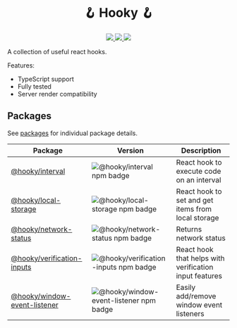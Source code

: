 <h1 align="center">🪝 Hooky 🪝</h1>

<p align="center">
  <a aria-label="License" href="https://github.com/devjmetivier/hooky/issues?q=is%3Aissue+is%3Aopen+">
    <img src="https://img.shields.io/github/issues-raw/devjmetivier/hooky" />
  </a>

  <a aria-label="License" href="https://github.com/devjmetivier/hooky/pulls?q=is%3Apr+is%3Aopen+">
    <img src="https://img.shields.io/github/issues-pr-raw/devjmetivier/hooky" />
  </a>
  
  <a aria-label="License" href="https://github.com/devjmetivier/hooky/blob/master/LICENSE">
    <img src="https://img.shields.io/github/license/devjmetivier/hooky" />
  </a>
<p>

A collection of useful react hooks.

Features:

- TypeScript support
- Fully tested
- Server render compatibility

## Packages

See [packages](packages) for individual package details.

| Package | Version | Description |
| ------- | ------- | ----------- |
| [@hooky/interval](packages/interval) | ![@hooky/interval npm badge](https://img.shields.io/npm/v/@hooky/interval) | React hook to execute code on an interval |
| [@hooky/local-storage](packages/local-storage) | ![@hooky/local-storage npm badge](https://img.shields.io/npm/v/@hooky/local-storage) | React hook to set and get items from local storage |
| [@hooky/network-status](packages/network-status) | ![@hooky/network-status npm badge](https://img.shields.io/npm/v/@hooky/network-status) | Returns network status |
| [@hooky/verification-inputs](packages/verification-inputs) | ![@hooky/verification-inputs npm badge](https://img.shields.io/npm/v/@hooky/verification-inputs) | React hook that helps with verification input features |
| [@hooky/window-event-listener](packages/window-event-listener) | ![@hooky/window-event-listener npm badge](https://img.shields.io/npm/v/@hooky/window-event-listener) | Easily add/remove window event listeners |
